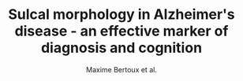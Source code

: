 ---
cat: gaia
subcat: architecture
bestof: false
author: Maxime Bertoux et al.
title: Sulcal morphology in Alzheimer's disease - an effective marker of diagnosis and cognition
journal: Neurobiology of Aging
year: 2019
type: article
url: https -//www.sciencedirect.com/science/article/pii/S0197458019302192
doi: 10.1016/j.neurobiolaging.2019.07.015
---